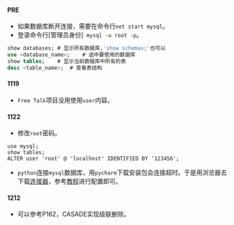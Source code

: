 #### PRE

* 如果数据库断开连接，需要在命令行`net start mysql`。
* 登录命令行[管理员身份]` mysql -u root -p`。

```sql
show databases;	# 显示所有数据库,'show schemas;'也可以
use <database_name>;	# 选中要使用的数据库
show tables;	# 显示当前数据库中所有的表
desc <table_name>;	# 查看表结构
```

#### 1119

* `Free Talk`项目没用使用`user`内容。

#### 1122

* 修改`root`密码。

```mysql
use mysql;
show tables;
ALTER user 'root' @ 'localhost' IDENTIFIED BY '123456';
```

* `python`连接`mysql`数据库，用`pycharm`下载安装包会连接超时。于是用浏览器去下载[连接器](https://repo1.maven.org/maven2/mysql/mysql-connector-java/8.0.25/mysql-connector-java-8.0.25.jar)，参考[教程](https://blog.csdn.net/fan521dan/article/details/104902294)进行配置即可。

#### 1212

* 可以参考P162，CASADE实现级联删除。
